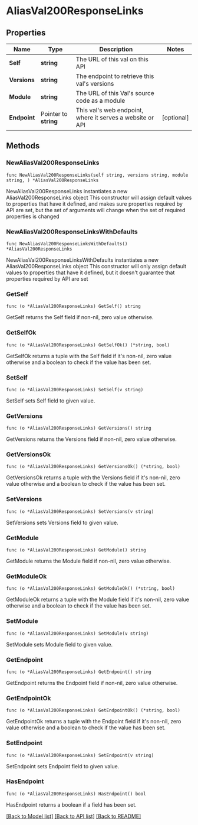 # AliasVal200ResponseLinks

## Properties

Name | Type | Description | Notes
------------ | ------------- | ------------- | -------------
**Self** | **string** | The URL of this val on this API | 
**Versions** | **string** | The endpoint to retrieve this val&#39;s versions | 
**Module** | **string** | The URL of this Val&#39;s source code as a module | 
**Endpoint** | Pointer to **string** | This val&#39;s web endpoint, where it serves a website or API | [optional] 

## Methods

### NewAliasVal200ResponseLinks

`func NewAliasVal200ResponseLinks(self string, versions string, module string, ) *AliasVal200ResponseLinks`

NewAliasVal200ResponseLinks instantiates a new AliasVal200ResponseLinks object
This constructor will assign default values to properties that have it defined,
and makes sure properties required by API are set, but the set of arguments
will change when the set of required properties is changed

### NewAliasVal200ResponseLinksWithDefaults

`func NewAliasVal200ResponseLinksWithDefaults() *AliasVal200ResponseLinks`

NewAliasVal200ResponseLinksWithDefaults instantiates a new AliasVal200ResponseLinks object
This constructor will only assign default values to properties that have it defined,
but it doesn't guarantee that properties required by API are set

### GetSelf

`func (o *AliasVal200ResponseLinks) GetSelf() string`

GetSelf returns the Self field if non-nil, zero value otherwise.

### GetSelfOk

`func (o *AliasVal200ResponseLinks) GetSelfOk() (*string, bool)`

GetSelfOk returns a tuple with the Self field if it's non-nil, zero value otherwise
and a boolean to check if the value has been set.

### SetSelf

`func (o *AliasVal200ResponseLinks) SetSelf(v string)`

SetSelf sets Self field to given value.


### GetVersions

`func (o *AliasVal200ResponseLinks) GetVersions() string`

GetVersions returns the Versions field if non-nil, zero value otherwise.

### GetVersionsOk

`func (o *AliasVal200ResponseLinks) GetVersionsOk() (*string, bool)`

GetVersionsOk returns a tuple with the Versions field if it's non-nil, zero value otherwise
and a boolean to check if the value has been set.

### SetVersions

`func (o *AliasVal200ResponseLinks) SetVersions(v string)`

SetVersions sets Versions field to given value.


### GetModule

`func (o *AliasVal200ResponseLinks) GetModule() string`

GetModule returns the Module field if non-nil, zero value otherwise.

### GetModuleOk

`func (o *AliasVal200ResponseLinks) GetModuleOk() (*string, bool)`

GetModuleOk returns a tuple with the Module field if it's non-nil, zero value otherwise
and a boolean to check if the value has been set.

### SetModule

`func (o *AliasVal200ResponseLinks) SetModule(v string)`

SetModule sets Module field to given value.


### GetEndpoint

`func (o *AliasVal200ResponseLinks) GetEndpoint() string`

GetEndpoint returns the Endpoint field if non-nil, zero value otherwise.

### GetEndpointOk

`func (o *AliasVal200ResponseLinks) GetEndpointOk() (*string, bool)`

GetEndpointOk returns a tuple with the Endpoint field if it's non-nil, zero value otherwise
and a boolean to check if the value has been set.

### SetEndpoint

`func (o *AliasVal200ResponseLinks) SetEndpoint(v string)`

SetEndpoint sets Endpoint field to given value.

### HasEndpoint

`func (o *AliasVal200ResponseLinks) HasEndpoint() bool`

HasEndpoint returns a boolean if a field has been set.


[[Back to Model list]](../README.md#documentation-for-models) [[Back to API list]](../README.md#documentation-for-api-endpoints) [[Back to README]](../README.md)


